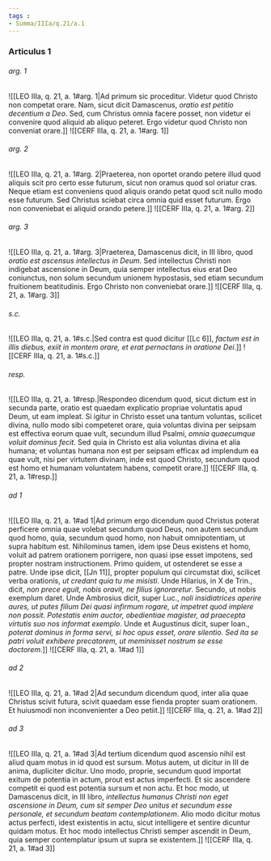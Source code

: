 ```yaml
---
tags : 
- Summa/IIIa/q.21/a.1
---
```


### Articulus 1

###### arg. 1
![[LEO IIIa, q. 21, a. 1#arg. 1|Ad primum sic proceditur. Videtur quod Christo non competat orare. Nam, sicut dicit Damascenus, *oratio est petitio decentium a Deo*. Sed, cum Christus omnia facere posset, non videtur ei convenire quod aliquid ab aliquo peteret. Ergo videtur quod Christo non conveniat orare.]]
![[CERF IIIa, q. 21, a. 1#arg. 1]]

###### arg. 2
![[LEO IIIa, q. 21, a. 1#arg. 2|Praeterea, non oportet orando petere illud quod aliquis scit pro certo esse futurum, sicut non oramus quod sol oriatur cras. Neque etiam est conveniens quod aliquis orando petat quod scit nullo modo esse futurum. Sed Christus sciebat circa omnia quid esset futurum. Ergo non conveniebat ei aliquid orando petere.]]
![[CERF IIIa, q. 21, a. 1#arg. 2]]

###### arg. 3
![[LEO IIIa, q. 21, a. 1#arg. 3|Praeterea, Damascenus dicit, in III libro, quod *oratio est ascensus intellectus in Deum*. Sed intellectus Christi non indigebat ascensione in Deum, quia semper intellectus eius erat Deo coniunctus, non solum secundum unionem hypostasis, sed etiam secundum fruitionem beatitudinis. Ergo Christo non conveniebat orare.]]
![[CERF IIIa, q. 21, a. 1#arg. 3]]

###### s.c.
![[LEO IIIa, q. 21, a. 1#s.c.|Sed contra est quod dicitur [[Lc 6]], *factum est in illis diebus, exiit in montem orare, et erat pernoctans in oratione Dei*.]]
![[CERF IIIa, q. 21, a. 1#s.c.]]

###### resp.
![[LEO IIIa, q. 21, a. 1#resp.|Respondeo dicendum quod, sicut dictum est in secunda parte, oratio est quaedam explicatio propriae voluntatis apud Deum, ut eam impleat. Si igitur in Christo esset una tantum voluntas, scilicet divina, nullo modo sibi competeret orare, quia voluntas divina per seipsam est effectiva eorum quae vult, secundum illud Psalmi, *omnia quaecumque voluit dominus fecit*. Sed quia in Christo est alia voluntas divina et alia humana; et voluntas humana non est per seipsam efficax ad implendum ea quae vult, nisi per virtutem divinam, inde est quod Christo, secundum quod est homo et humanam voluntatem habens, competit orare.]]
![[CERF IIIa, q. 21, a. 1#resp.]]

###### ad 1
![[LEO IIIa, q. 21, a. 1#ad 1|Ad primum ergo dicendum quod Christus poterat perficere omnia quae volebat secundum quod Deus, non autem secundum quod homo, quia, secundum quod homo, non habuit omnipotentiam, ut supra habitum est. Nihilominus tamen, idem ipse Deus existens et homo, voluit ad patrem orationem porrigere, non quasi ipse esset impotens, sed propter nostram instructionem. Primo quidem, ut ostenderet se esse a patre. Unde ipse dicit, [[Jn 11]], propter populum qui circumstat dixi, scilicet verba orationis, *ut credant quia tu me misisti*. Unde Hilarius, in X de Trin., dicit, *non prece eguit, nobis oravit, ne filius ignoraretur*. Secundo, ut nobis exemplum daret. Unde Ambrosius dicit, super Luc., *noli insidiatrices aperire aures, ut putes filium Dei quasi infirmum rogare, ut impetret quod implere non possit. Potestatis enim auctor, obedientiae magister, ad praecepta virtutis suo nos informat exemplo*. Unde et Augustinus dicit, super Ioan., *poterat dominus in forma servi, si hoc opus esset, orare silentio. Sed ita se patri voluit exhibere precatorem, ut meminisset nostrum se esse doctorem*.]]
![[CERF IIIa, q. 21, a. 1#ad 1]]

###### ad 2
![[LEO IIIa, q. 21, a. 1#ad 2|Ad secundum dicendum quod, inter alia quae Christus scivit futura, scivit quaedam esse fienda propter suam orationem. Et huiusmodi non inconvenienter a Deo petiit.]]
![[CERF IIIa, q. 21, a. 1#ad 2]]

###### ad 3
![[LEO IIIa, q. 21, a. 1#ad 3|Ad tertium dicendum quod ascensio nihil est aliud quam motus in id quod est sursum. Motus autem, ut dicitur in III de anima, dupliciter dicitur. Uno modo, proprie, secundum quod importat exitum de potentia in actum, prout est actus imperfecti. Et sic ascendere competit ei quod est potentia sursum et non actu. Et hoc modo, ut Damascenus dicit, in III libro, *intellectus humanus Christi non eget ascensione in Deum, cum sit semper Deo unitus et secundum esse personale, et secundum beatam contemplationem*. Alio modo dicitur motus actus perfecti, idest existentis in actu, sicut intelligere et sentire dicuntur quidam motus. Et hoc modo intellectus Christi semper ascendit in Deum, quia semper contemplatur ipsum ut supra se existentem.]]
![[CERF IIIa, q. 21, a. 1#ad 3]]

